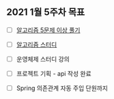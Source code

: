 ## 2021 1월 5주차 목표

- [ ] [알고리즘 5문제 이상 풀기](https://github.com/UntitledCrew/Weekly/tree/sangwoo/2021_year/1_month/5_week/Sangwoo/Algorithm)

- [ ] [알고리즘 스터디](https://github.com/UntitledCrew/Weekly/tree/sangwoo/2021_year/1_month/5_week/Sangwoo/Algorithm)

- [ ] 운영체제 스터디 강의

- [ ] 프로젝트 기획 - api 작성 완료

- [ ] Spring 의존관계 자동 주입 단원까지